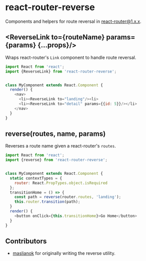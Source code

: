 react-router-reverse
====================

Components and helpers for route reversal in react-router@1.x.x.

## <ReverseLink to={routeName} params={params} {...props}/>

Wraps react-router's ```Link``` component to handle route reversal.

```js
import React from 'react';
import {ReverseLink} from 'react-router-reverse';


class MyComponent extends React.Component {
  render() {
    <nav>
      <li><ReverseLink to="landing"/><li>
      <li><ReverseLink to="detail" params={{id: 5}}/></li>
    </nav>
  }
}
```

## reverse(routes, name, params)

Reverses a route name given a react-router's ```routes```.

```js
import React from 'react';
import {reverse} from 'react-router-reverse';


class MyComponent extends React.Component {
  static contextTypes = {
    router: React.PropTypes.object.isRequired
  };
  transitionHome = () => {
    const path = reverse(router.routes, 'landing');
    this.router.transition(path);
  }
  render() {
    <button onClick={this.transitionHome}>Go Home</button>
  }
}
```

## Contributors

- [maslianok](https://github.com/maslianok) for originally writing the reverse
  utility.
